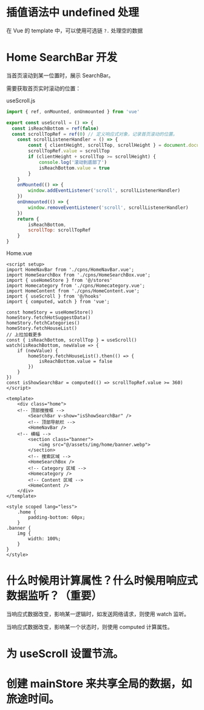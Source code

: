 # 插值语法中 undefined 处理

在 Vue 的 template 中，可以使用可选链 `?.` 处理空的数据

# Home SearchBar 开发

当首页滚动到某一位置时，展示 SearchBar。

需要获取首页实时滚动的位置：

useScroll.js

```js
import { ref, onMounted, onUnmounted } from 'vue'

export const useScroll = () => {
  const isReachBottom = ref(false)
  const scrollTopRef = ref(0) // 定义响应式对象，记录首页滚动的位置。
	const scrollListenerHandler = () => {
		const { clientHeight, scrollTop, scrollHeight } = document.documentElement
		scrollTopRef.value = scrollTop
		if (clientHeight + scrollTop >= scrollHeight) {
			console.log('滚动到底部了')
			isReachBottom.value = true
		}
	}
	onMounted(() => {
		window.addEventListener('scroll', scrollListenerHandler)
	})
	onUnmounted(() => {
		window.removeEventListener('scroll', scrollListenerHandler)
	})
	return {
		isReachBottom,
		scrollTop: scrollTopRef
	}
}
```

Home.vue

```vue
<script setup>
import HomeNavBar from './cpns/HomeNavBar.vue';
import HomeSearchBox from './cpns/HomeSearchBox.vue';
import { useHomeStore } from '@/stores'
import Homecategory from './cpns/Homecategory.vue';
import HomeContent from './cpns/HomeContent.vue';
import { useScroll } from '@/hooks'
import { computed, watch } from 'vue';

const homeStory = useHomeStore()
homeStory.fetchHotSuggestData()
homeStory.fetchCategories()
homeStory.fetchHouseList()
// 上拉加载更多
const { isReachBottom, scrollTop } = useScroll()
watch(isReachBottom, newValue => {
	if (newValue) {
		homeStory.fetchHouseList().then(() => {
			isReachBottom.value = false
		})
	}
})
const isShowSearchBar = computed(() => scrollTopRef.value >= 360)
</script>

<template>
	<div class="home">
    <!-- 顶部搜搜框 -->
		<SearchBar v-show="isShowSearchBar" />
		<!-- 顶部导航栏 -->
		<HomeNavBar />
    <!-- 横幅 -->
		<section class="banner">
			<img src="@/assets/img/home/banner.webp">
		</section>
		<!-- 搜索区域 -->
		<HomeSearchBox />
		<!-- Category 区域 -->
		<Homecategory />
		<!-- Content 区域 -->
		<HomeContent />
	</div>
</template>

<style scoped lang="less">
	.home {
		padding-bottom: 60px;
	}
.banner {
	img {
		width: 100%;
	}
}
</style>
```

# 什么时候用计算属性？什么时候用响应式数据监听？（重要）

当响应式数据改变，影响某一逻辑时，如发送网络请求，则使用 watch 监听。

当响应式数据改变，影响某一个状态时，则使用 computed 计算属性。

# 为 useScroll 设置节流。

# 创建 mainStore 来共享全局的数据，如旅途时间。

